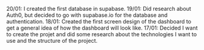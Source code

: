 20/01: I created the first database in supabase.
19/01: Did research about Auth0, but decided to go with supabase.io for the database and authentication.
18/01: Created the first screen design of the dashboard to get a general idea of how the dashboard will look like.
17/01: Decided I want to create the projet and did some research about the technologies I want to use and the structure of the project.